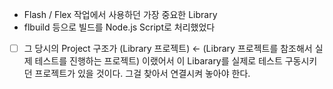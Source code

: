 - Flash / Flex 작업에서 사용하던 가장 중요한 Library
- flbuild 등으로 빌드를 Node.js Script로 처리했었다
- [ ] 그 당시의 Project 구조가 (Library 프로젝트) ← (Library 프로젝트를 참조해서 실제 테스트를 진행하는 프로젝트) 이랬어서 이 Libarary를 실제로 테스트 구동시키던 프로젝트가 있을 것이다. 그걸 찾아서 연결시켜 놓아야 한다.
